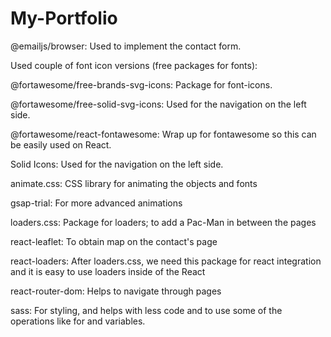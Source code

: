 # My-Portfolio



@emailjs/browser: Used to implement the contact form.

Used couple of font icon versions (free packages for fonts):

@fortawesome/free-brands-svg-icons: Package for font-icons.

@fortawesome/free-solid-svg-icons: Used for the navigation on the left side.

@fortawesome/react-fontawesome: Wrap up for fontawesome so this can be easily used on React.

Solid Icons: Used for the navigation on the left side.

animate.css: CSS library for animating the objects and fonts

gsap-trial: For more advanced animations

loaders.css: Package for loaders; to add a Pac-Man in between the pages

react-leaflet: To obtain map on the contact's page

react-loaders: After loaders.css, we need this package for react integration and it is easy to use loaders inside of the React

react-router-dom: Helps to navigate through pages

sass: For styling, and helps with less code and to use some of the operations like for and variables.
